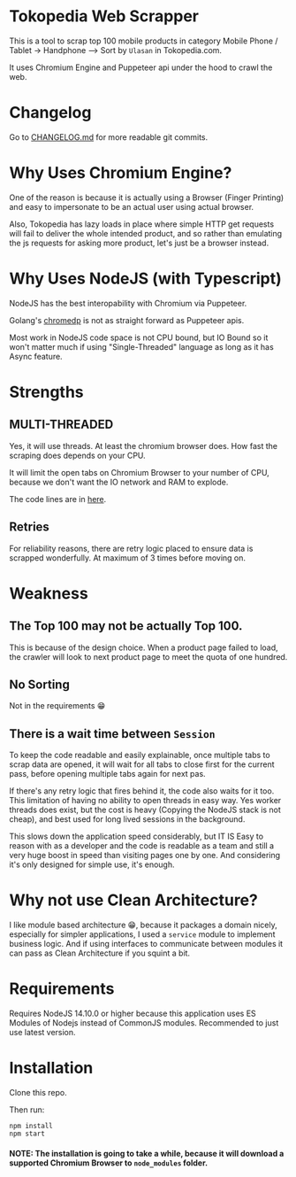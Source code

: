# Tokopedia Web Scrapper

This is a tool to scrap top 100 mobile products in category Mobile Phone / Tablet -> Handphone --> Sort by `Ulasan` in Tokopedia.com.

It uses Chromium Engine and Puppeteer api under the hood to crawl the web.

# Changelog

Go to [CHANGELOG.md](./CHANGELOG.md) for more readable git commits.

# Why Uses Chromium Engine?

One of the reason is because it is actually using a Browser (Finger Printing) and easy to impersonate to be an actual user using actual browser.

Also, Tokopedia has lazy loads in place where simple HTTP get requests will fail to deliver the whole intended product, and so rather than emulating the js requests for asking more product, let's just be a browser instead.

# Why Uses NodeJS (with Typescript)

NodeJS has the best interopability with Chromium via Puppeteer.

Golang's [chromedp](https://github.com/chromedp/chromedp) is not as straight forward as Puppeteer apis.

Most work in NodeJS code space is not CPU bound, but IO Bound so it won't matter much if using "Single-Threaded" language as long as it has Async feature.

# Strengths

## MULTI-THREADED

Yes, it will use threads. At least the chromium browser does. How fast the scraping does depends on your CPU.

It will limit the open tabs on Chromium Browser to your number of CPU, because we don't want the IO network and RAM to explode.

The code lines are in [here](https://github.com/tigorlazuardi/tokopedia-web-scrapper/blob/cf1fec7db96cf1f31cff7b29006d8281212e107f/src/scrapper/tokopedia_scraper.ts#L52-L77).

## Retries

For reliability reasons, there are retry logic placed to ensure data is scrapped wonderfully. At maximum of 3 times before moving on.

# Weakness

## The Top 100 may not be actually Top 100.

This is because of the design choice. When a product page failed to load, the crawler will look to next product page to meet the quota of one hundred.

## No Sorting

Not in the requirements :grin:

## There is a wait time between `Session`

To keep the code readable and easily explainable, once multiple tabs to scrap data are opened, it will wait for all tabs to close first for the current pass, before opening multiple tabs again for next pas.

If there's any retry logic that fires behind it, the code also waits for it too. This limitation of having no ability to open threads in easy way. Yes worker threads does exist, but the cost is heavy (Copying the NodeJS stack is not cheap), and best used for long lived sessions in the background.

This slows down the application speed considerably, but IT IS Easy to reason with as a developer and the code is readable as a team and still a very huge boost in speed than visiting pages one by one. And considering it's only designed for simple use, it's enough.

# Why not use Clean Architecture?

I like module based architecture :grin:, because it packages a domain nicely, especially for simpler applications, I used a `service` module to implement business logic. And if using interfaces to communicate between modules it can pass as Clean Architecture if you squint a bit.

# Requirements

Requires NodeJS 14.10.0 or higher because this application uses ES Modules of Nodejs instead of CommonJS modules. Recommended to just use latest version.

# Installation

Clone this repo.

Then run:

```
npm install
npm start
```

#### NOTE: The installation is going to take a while, because it will download a supported Chromium Browser to `node_modules` folder.
